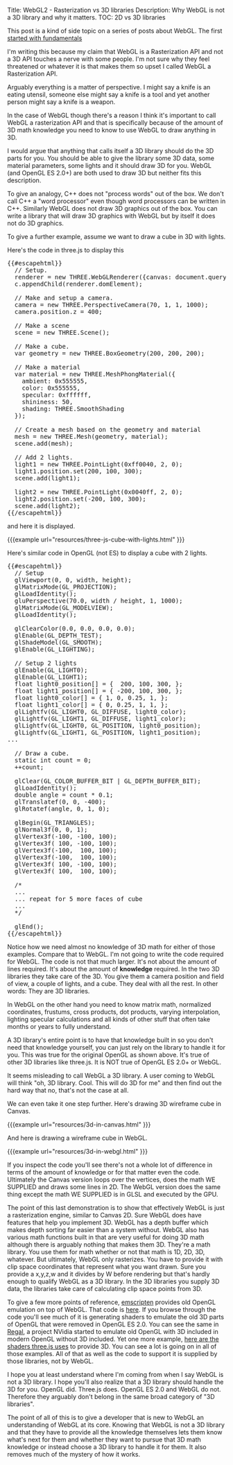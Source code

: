 Title: WebGL2 - Rasterization vs 3D libraries
Description: Why WebGL is not a 3D library and why it matters.
TOC: 2D vs 3D libraries


This post is a kind of side topic on a series of posts about WebGL.
The first [started with fundamentals](webgl-fundamentals.html)

I'm writing this because my claim that WebGL is a Rasterization API and not a 3D API
touches a nerve with some people.  I'm not sure why they feel threatened
or whatever it is that makes them so upset I called WebGL a Rasterization API.

Arguably everything is a matter of perspective.  I might say a knife is an
eating utensil, someone else might say a knife is a tool and yet another
person might say a knife is a weapon.

In the case of WebGL though there's a reason I think it's important to
call WebGL a rasterization API and that is specifically because of the amount of 3D
math knowledge you need to know to use WebGL to draw anything in 3D.

I would argue that anything that calls itself a 3D library should do the
3D parts for you.  You should be able to give the library some 3D data,
some material parameters, some lights and it should draw 3D for you.
WebGL (and OpenGL ES 2.0+) are both used to draw 3D but neither fits this
description.

To give an analogy, C++ does not "process words" out of the box.  We
don't call C++ a "word processor" even though word processors can be
written in C++.  Similarly WebGL does not draw 3D graphics out of the box.
You can write a library that will draw 3D graphics with WebGL but by itself
it does not do 3D graphics.

To give a further example, assume we want to draw a cube in 3D
with lights.

Here's the code in three.js to display this

<pre class="prettyprint showlinemods">{{#escapehtml}}
  // Setup.
  renderer = new THREE.WebGLRenderer({canvas: document.querySelector("#canvas")});
  c.appendChild(renderer.domElement);

  // Make and setup a camera.
  camera = new THREE.PerspectiveCamera(70, 1, 1, 1000);
  camera.position.z = 400;

  // Make a scene
  scene = new THREE.Scene();

  // Make a cube.
  var geometry = new THREE.BoxGeometry(200, 200, 200);

  // Make a material
  var material = new THREE.MeshPhongMaterial({
    ambient: 0x555555,
    color: 0x555555,
    specular: 0xffffff,
    shininess: 50,
    shading: THREE.SmoothShading
  });

  // Create a mesh based on the geometry and material
  mesh = new THREE.Mesh(geometry, material);
  scene.add(mesh);

  // Add 2 lights.
  light1 = new THREE.PointLight(0xff0040, 2, 0);
  light1.position.set(200, 100, 300);
  scene.add(light1);

  light2 = new THREE.PointLight(0x0040ff, 2, 0);
  light2.position.set(-200, 100, 300);
  scene.add(light2);
{{/escapehtml}}</pre>

and here it is displayed.

{{{example url="resources/three-js-cube-with-lights.html" }}}

Here's similar code in OpenGL (not ES) to display a cube with 2 lights.

<pre class="prettyprint showlinemods">{{#escapehtml}}
  // Setup
  glViewport(0, 0, width, height);
  glMatrixMode(GL_PROJECTION);
  glLoadIdentity();
  gluPerspective(70.0, width / height, 1, 1000);
  glMatrixMode(GL_MODELVIEW);
  glLoadIdentity();

  glClearColor(0.0, 0.0, 0.0, 0.0);
  glEnable(GL_DEPTH_TEST);
  glShadeModel(GL_SMOOTH);
  glEnable(GL_LIGHTING);

  // Setup 2 lights
  glEnable(GL_LIGHT0);
  glEnable(GL_LIGHT1);
  float light0_position[] = {  200, 100, 300, };
  float light1_position[] = { -200, 100, 300, };
  float light0_color[] = { 1, 0, 0.25, 1, };
  float light1_color[] = { 0, 0.25, 1, 1, };
  glLightfv(GL_LIGHT0, GL_DIFFUSE, light0_color);
  glLightfv(GL_LIGHT1, GL_DIFFUSE, light1_color);
  glLightfv(GL_LIGHT0, GL_POSITION, light0_position);
  glLightfv(GL_LIGHT1, GL_POSITION, light1_position);
...

  // Draw a cube.
  static int count = 0;
  ++count;

  glClear(GL_COLOR_BUFFER_BIT | GL_DEPTH_BUFFER_BIT);
  glLoadIdentity();
  double angle = count * 0.1;
  glTranslatef(0, 0, -400);
  glRotatef(angle, 0, 1, 0);

  glBegin(GL_TRIANGLES);
  glNormal3f(0, 0, 1);
  glVertex3f(-100, -100, 100);
  glVertex3f( 100, -100, 100);
  glVertex3f(-100,  100, 100);
  glVertex3f(-100,  100, 100);
  glVertex3f( 100, -100, 100);
  glVertex3f( 100,  100, 100);

  /*
  ...
  ... repeat for 5 more faces of cube
  ...
  */

  glEnd();
{{/escapehtml}}</pre>

Notice how we need almost no knowledge of 3D math for either of those
examples.  Compare that to WebGL.  I'm not going to write the code
required for WebGL.  The code is not that much larger.  It's not
about the amount of lines required.  It's about the amount of **knowledge**
required.  In the two 3D libraries they take care of the 3D. You give them
a camera position and field of view, a couple of lights, and a cube.  They
deal with all the rest.  In other words: They are 3D libraries.

In WebGL on the other hand you need to know matrix math, normalized
coordinates, frustums, cross products, dot products, varying interpolation, lighting
specular calculations and all kinds of other stuff that often take months
or years to fully understand.

A 3D library's entire point is to have that knowledge built in so you
don't need that knowledge yourself, you can just rely on the library to
handle it for you.  This was true for the original OpenGL as shown above.
It's true of other 3D libraries like three.js.  It is NOT true of OpenGL
ES 2.0+ or WebGL.

It seems misleading to call WebGL a 3D library.  A user coming to WebGL
will think "oh, 3D library.  Cool.  This will do 3D for me" and then find
out the hard way that no, that's not the case at all.

We can even take it one step further. Here's drawing 3D wireframe
cube in Canvas.

{{{example url="resources/3d-in-canvas.html" }}}

And here is drawing a wireframe cube in WebGL.

{{{example url="resources/3d-in-webgl.html" }}}

If you inspect the code you'll see there's not a whole lot of difference in terms
of the amount of knowledge or for that matter even the code. Ultimately
the Canvas version loops over the vertices, does the math WE SUPPLIED and
draws some lines in 2D. The WebGL version does the same thing except the math
WE SUPPLIED is in GLSL and executed by the GPU.

The point of this last demonstration is to show that effectively WebGL is
just a rasterization engine, similar to Canvas 2D. Sure
WebGL does have features that help you implement 3D.  WebGL has a depth
buffer which makes depth sorting far easier than a system without.  WebGL
also has various math functions built in that are very useful for doing 3D
math although there is arguably nothing that makes them 3D.  They're a math
library.  You use them for math whether or not that math is 1D, 2D, 3D,
whatever. But ultimately, WebGL only rasterizes. You have to provide it
with clip space coordinates that represent what you want drawn. Sure
you provide a x,y,z,w and it divides by W before rendering but that's
hardly enough to qualify WebGL as a 3D library. In the 3D libraries you
supply 3D data, the libraries take care of calculating clip space points from 3D.

To give a few more points of reference, [emscripten](https://emscripten.org/)
provides old OpenGL emulation on top of WebGL. That code is
[here](https://github.com/emscripten-core/emscripten/blob/master/src/library_glemu.js).
If you browse through the code you'll see much of it is generating shaders to
emulate the old 3D parts of OpenGL that were removed in OpenGL ES 2.0. You can
see the same in
[Regal](https://github.com/p3/regal/blob/184c62b7d7761481609ef1c1484ada659ae181b9/src/regal/RegalIff.cpp),
a project NVidia started to emulate old OpenGL with 3D included in modern OpenGL
without 3D included. Yet one more example, [here are the shaders three.js
uses](https://gist.github.com/greggman/41d93c00649cba78abdbfc1231c9158c) to
provide 3D. You can see a lot is going on in all of those examples. 
All of that as well as the code to support it is supplied by those libraries,
not by WebGL.

I hope you at least understand where I'm coming from when I say WebGL is
not a 3D library. I hope you'll also realize that a 3D library should
handle the 3D for you. OpenGL did. Three.js does. OpenGL ES 2.0 and WebGL
do not. Therefore they arguably don't belong in the same broad category of
"3D libraries".

The point of all of this is to give a developer that is new to WebGL
an understanding of WebGL at its core. Knowing that WebGL is not a
3D library and that they have to provide all the knowledge themselves
lets them know what's next for them and whether they want to pursue
that 3D math knowledge or instead choose a 3D library to handle it
for them. It also removes much of the mystery of how it works.

